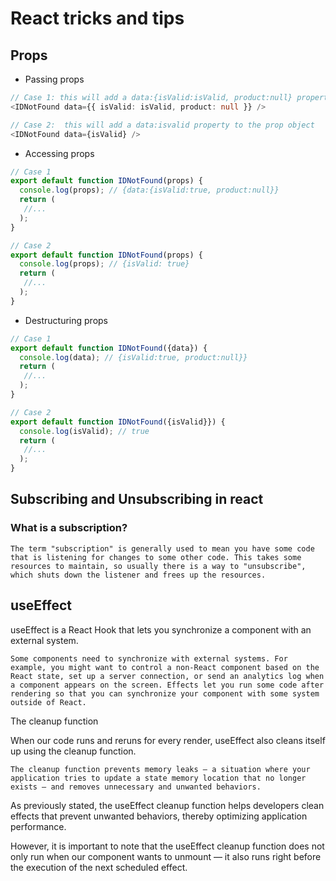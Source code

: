 # React tricks and tips

## Props

- Passing props

```ts
// Case 1: this will add a data:{isValid:isValid, product:null} property to the props object
<IDNotFound data={{ isValid: isValid, product: null }} />

// Case 2:  this will add a data:isvalid property to the prop object
<IDNotFound data={isValid} />
```

- Accessing props

```ts
// Case 1
export default function IDNotFound(props) {
  console.log(props); // {data:{isValid:true, product:null}}
  return (
   //...
  );
}

// Case 2
export default function IDNotFound(props) {
  console.log(props); // {isValid: true}
  return (
   //...
  );
}

```

- Destructuring props

```ts
// Case 1
export default function IDNotFound({data}) {
  console.log(data); // {isValid:true, product:null}}
  return (
   //...
  );
}

// Case 2
export default function IDNotFound({isValid}}) {
  console.log(isValid); // true
  return (
   //...
  );
}
```

## Subscribing and Unsubscribing in react

### What is a subscription?

```text
The term "subscription" is generally used to mean you have some code that is listening for changes to some other code. This takes some resources to maintain, so usually there is a way to "unsubscribe", which shuts down the listener and frees up the resources.
```

## useEffect

useEffect is a React Hook that lets you synchronize a component with an external system.

```text
Some components need to synchronize with external systems. For example, you might want to control a non-React component based on the React state, set up a server connection, or send an analytics log when a component appears on the screen. Effects let you run some code after rendering so that you can synchronize your component with some system outside of React.
```

The cleanup function

When our code runs and reruns for every render, useEffect also cleans itself up using the cleanup function.

```text
The cleanup function prevents memory leaks — a situation where your application tries to update a state memory location that no longer exists — and removes unnecessary and unwanted behaviors.
```

As previously stated, the useEffect cleanup function helps developers clean effects that prevent unwanted behaviors, thereby optimizing application performance.

However, it is important to note that the useEffect cleanup function does not only run when our component wants to unmount — it also runs right before the execution of the next scheduled effect.
